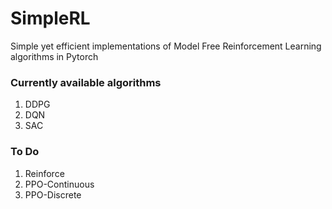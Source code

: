 # SimpleRL
Simple yet efficient implementations of Model Free Reinforcement Learning algorithms in Pytorch

### Currently available algorithms

1. DDPG
2. DQN
3. SAC

### To Do

1. Reinforce
2. PPO-Continuous
3. PPO-Discrete
